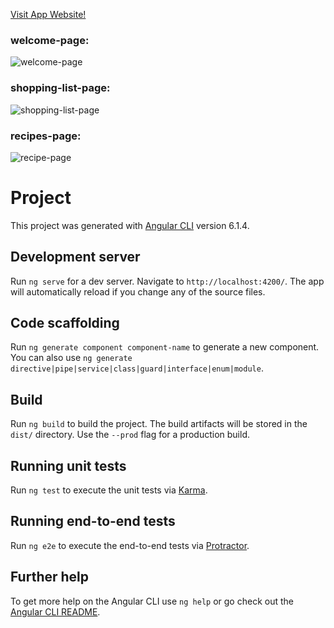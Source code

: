 <a href="http://ng-recipe-book-deployment102.s3-website.us-east-2.amazonaws.com/my-first-app/" target="_blank">Visit App Website!</a> 

### welcome-page:
![welcome-page](https://user-images.githubusercontent.com/38184193/54035931-1ea3f300-41c3-11e9-98f1-7a57003e67bb.png)

### shopping-list-page:
![shopping-list-page](https://user-images.githubusercontent.com/38184193/54035944-2368a700-41c3-11e9-9633-86ff171072ad.png)

### recipes-page:
![recipe-page](https://user-images.githubusercontent.com/38184193/54036018-3ed3b200-41c3-11e9-98d3-0053f8ff8a12.png)

# Project

This project was generated with [Angular CLI](https://github.com/angular/angular-cli) version 6.1.4.

## Development server

Run `ng serve` for a dev server. Navigate to `http://localhost:4200/`. The app will automatically reload if you change any of the source files.

## Code scaffolding

Run `ng generate component component-name` to generate a new component. You can also use `ng generate directive|pipe|service|class|guard|interface|enum|module`.

## Build

Run `ng build` to build the project. The build artifacts will be stored in the `dist/` directory. Use the `--prod` flag for a production build.

## Running unit tests

Run `ng test` to execute the unit tests via [Karma](https://karma-runner.github.io).

## Running end-to-end tests

Run `ng e2e` to execute the end-to-end tests via [Protractor](http://www.protractortest.org/).

## Further help

To get more help on the Angular CLI use `ng help` or go check out the [Angular CLI README](https://github.com/angular/angular-cli/blob/master/README.md).


